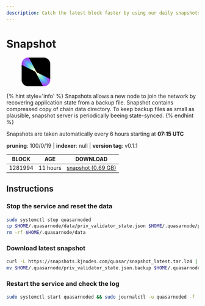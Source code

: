 ```yaml
---
description: Catch the latest block faster by using our daily snapshots.
---
```


# Snapshot

<figure><img src="https://raw.githubusercontent.com/kj89/cosmos-images/main/logos/quasar.png" alt=""><figcaption></figcaption></figure>

{% hint style='info' %}
Snapshots allows a new node to join the network by recovering application state from a backup file. 
Snapshot contains compressed copy of chain data directory. To keep backup files as small as plausible, 
snapshot server is periodically beeing state-synced.
{% endhint %}

Snapshots are taken automatically every 6 hours starting at **07:15 UTC**

**pruning**: 100/0/19 | **indexer**: null | **version tag**: v0.1.1

| BLOCK             | AGE             | DOWNLOAD                                                                                            |
| ----------------- | --------------- | --------------------------------------------------------------------------------------------------- |
| 1281994 | 11 hours | [snapshot (0.69 GB)](https://snapshots.kjnodes.com/quasar/snapshot\_latest.tar.lz4) |

## Instructions

### Stop the service and reset the data

```bash
sudo systemctl stop quasarnoded
cp $HOME/.quasarnode/data/priv_validator_state.json $HOME/.quasarnode/priv_validator_state.json.backup
rm -rf $HOME/.quasarnode/data
```

### Download latest snapshot

```bash
curl -L https://snapshots.kjnodes.com/quasar/snapshot_latest.tar.lz4 | tar -Ilz4 -xf - -C $HOME/.quasarnode
mv $HOME/.quasarnode/priv_validator_state.json.backup $HOME/.quasarnode/data/priv_validator_state.json
```

### Restart the service and check the log

```bash
sudo systemctl start quasarnoded && sudo journalctl -u quasarnoded -f --no-hostname -o cat
```
